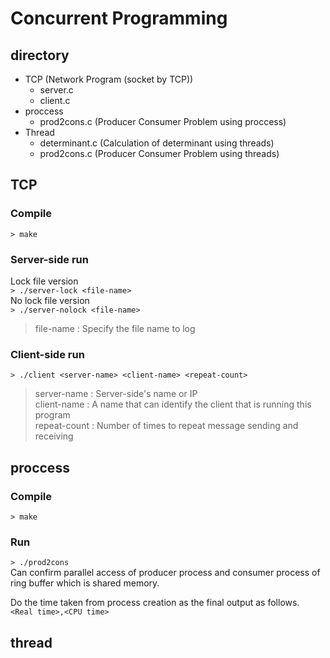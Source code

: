 # Concurrent Programming

## directory

- TCP (Network Program (socket by TCP))
  - server.c
  - client.c
- proccess
  - prod2cons.c (Producer Consumer Problem using proccess)
- Thread
  - determinant.c (Calculation of determinant using threads)
  - prod2cons.c (Producer Consumer Problem using threads)

## TCP

### Compile
`> make`

### Server-side run
Lock file version <br>
`> ./server-lock <file-name>` <br>
No lock file version <br>
`> ./server-nolock <file-name>`
> file-name : Specify the file name to log

### Client-side run
`> ./client <server-name> <client-name> <repeat-count>`
> server-name : Server-side's name or IP <br>
> client-name : A name that can identify the client that is running this program <br>
> repeat-count : Number of times to repeat message sending and receiving

## proccess

### Compile
`> make`

### Run
`> ./prod2cons` <br>
Can confirm parallel access of producer process and consumer process of ring buffer which is shared memory. <br>

Do the time taken from process creation as the final output as follows. <br>
`<Real time>,<CPU time>` 

## thread

